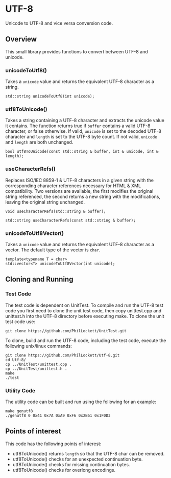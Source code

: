 # UTF-8

Unicode to UTF-8 and vice versa conversion code.

## Overview

This small library provides functions to convert between UTF-8 and unicode.

### unicodeToUtf8()

Takes a `unicode` value and returns the equivalent UTF-8 character as a 
string.

    std::string unicodeToUtf8(int unicode);

### utf8ToUnicode()

Takes a string containing a UTF-8 character and extracts the unicode value it
contains. The function returns true if `buffer` contains a valid UTF-8 
character, or false otherwise. If valid, `unicode` is set to the decoded UTF-8
character and `length` is set to the UTF-8 byte count. If not valid, `unicode`
and `length` are both unchanged.

    bool utf8ToUnicode(const std::string & buffer, int & unicode, int & length);

### useCharacterRefs()

Replaces ISO/IEC 8859-1 & UTF-8 characters in a given string with the
corresponding character references necessary for HTML & XML compatibility. Two
versions are available, the first modifies the original string referenced, the
second returns a new string with the modifications, leaving the original string
unchanged.

    void useCharacterRefs(std::string & buffer);

    std::string useCharacterRefs(const std::string & buffer);

### unicodeToUtf8Vector()

Takes a `unicode` value and returns the equivalent UTF-8 character as a 
vector. The default type of the vector is `char`.

    template<typename T = char>
    std::vector<T> unicodeToUtf8Vector(int unicode);

## Cloning and Running

### Test Code
The test code is dependent on UnitTest. To compile and run the UTF-8 test code
you first need to clone the unit test code, then copy unittest.cpp and 
unittest.h into the UTF-8 directory before executing make. To clone the unit
test code use:

    git clone https://github.com/PhilLockett/UnitTest.git

To clone, build and run the UTF-8 code, including the test code, execute the 
following unix/linux commands:

    git clone https://github.com/PhilLockett/Utf-8.git
    cd Utf-8/
    cp ../UnitTest/unittest.cpp .
    cp ../UnitTest/unittest.h .
    make
    ./test

### Utility Code
The utility code can be built and run using the following for an example:

    make genutf8
    ./genutf8 0 0x41 0x7A 0xA9 0xF6 0x2B61 0x1F0D3


## Points of interest

This code has the following points of interest:

  * utf8ToUnicode() returns `length` so that the UTF-8 char can be removed.
  * utf8ToUnicode() checks for an unexpected continuation byte.
  * utf8ToUnicode() checks for missing continuation bytes.
  * utf8ToUnicode() checks for overlong encodings.
